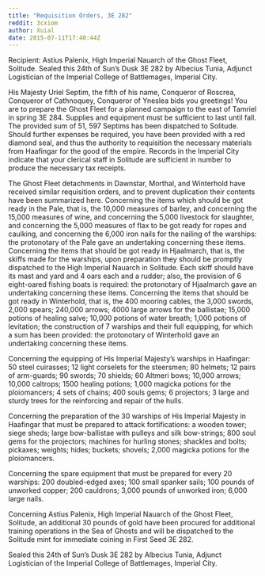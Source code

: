 ```yaml
---
title: "Requisition Orders, 3E 282"
reddit: 3cxiom
author: Xuial
date: 2015-07-11T17:40:44Z
---
```


Recipient: Astius Palenix, High Imperial Nauarch of the Ghost Fleet, Solitude.
Sealed this 24th of Sun’s Dusk 3E 282 by Albecius Tunia, Adjunct Logistician of the Imperial College of Battlemages, Imperial City.

His Majesty Uriel Septim, the fifth of his name, Conqueror of Roscrea, Conqueror of Cathnoquey, Conqueror of Yneslea bids you greetings! You are to prepare the Ghost Fleet for a planned campaign to the east of Tamriel in spring 3E 284. Supplies and equipment must be sufficient to last until fall. The provided sum of 51, 597 Septims has been dispatched to Solitude. Should further expenses be required, you have been provided with a red diamond seal, and thus the authority to requisition the necessary materials from Haafingar for the good of the empire. Records in the Imperial City indicate that your clerical staff in Solitude are sufficient in number to produce the necessary tax receipts.

The Ghost Fleet detachments in Dawnstar, Morthal, and Winterhold have received similar requisition orders, and to prevent duplication their contents have been summarized here. Concerning the items which should be got ready in the Pale, that is, the 10,000 measures of barley, and concerning the 15,000 measures of wine, and concerning the 5,000 livestock for slaughter, and concerning the 5,000 measures of flax to be got ready for ropes and caulking, and concerning the 6,000 iron nails for the nailing of the warships: the protonotary of the Pale gave an undertaking concerning these items. Concerning the items that should be got ready in Hjaalmarch, that is, the skiffs made for the warships, upon preparation they should be promptly dispatched to the High Imperial Nauarch in Solitude. Each skiff should have its mast and yard and 4 oars each and a rudder; also, the provision of 6 eight-oared fishing boats is required: the protonotary of Hjaalmarch gave an undertaking concerning these items. Concerning the items that should be got ready in Winterhold, that is, the 400 mooring cables, the 3,000 swords, 2,000 spears; 240,000 arrows; 4000 large arrows for the ballistae; 15,000 potions of healing salve; 10,000 potions of water breath; 1,000 potions of levitation; the construction of 7 warships and their full equipping, for which a sum has been provided: the protonotary of Winterhold gave an undertaking concerning these items.

Concerning the equipping of His Imperial Majesty’s warships in Haafingar: 50 steel cuirasses; 12 light corselets for the steersmen; 80 helmets; 12 pairs of arm-guards; 90 swords; 70 shields; 60 Altmeri bows; 10,000 arrows; 10,000 caltrops; 1500 healing potions; 1,000 magicka potions for the ploiomancers; 4 sets of chains; 400 souls gems; 6 projectors; 3 large and sturdy trees for the reinforcing and repair of the hulls.

Concerning the preparation of the 30 warships of His Imperial Majesty in Haafingar that must be prepared to attack fortifications: a wooden tower; siege sheds; large bow-ballistae with pulleys and silk bow-strings; 800 soul gems for the projectors; machines for hurling stones; shackles and bolts; pickaxes; weights; hides; buckets; shovels; 2,000 magicka potions for the ploiomancers.

Concerning the spare equipment that must be prepared for every 20 warships: 200 doubled-edged axes; 100 small spanker sails; 100 pounds of unworked copper; 200 cauldrons; 3,000 pounds of unworked iron; 6,000 large nails.

Concerning Astius Palenix, High Imperial Nauarch of the Ghost Fleet, Solitude, an additional 30 pounds of gold have been procured for additional training operations in the Sea of Ghosts and will be dispatched to the Solitude mint for immediate coining in First Seed 3E 282.

Sealed this 24th of Sun’s Dusk 3E 282 by Albecius Tunia, Adjunct Logistician of the Imperial College of Battlemages, Imperial City. 
